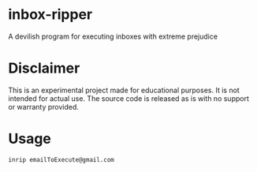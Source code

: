 # inbox-ripper

A devilish program for executing inboxes with extreme prejudice

# Disclaimer

This is an experimental project made for educational purposes. It is not intended
for actual use. The source code is released as is with no support or warranty provided.

# Usage

```bash
inrip emailToExecute@gmail.com
```
